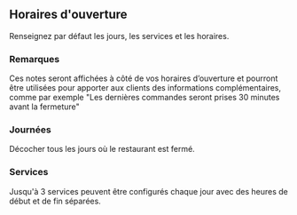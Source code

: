 ## Horaires d'ouverture

Renseignez par défaut les jours, les services et les horaires.

### Remarques

Ces notes seront affichées à côté de vos horaires d’ouverture et pourront 
être utilisées pour apporter aux clients 
des informations complémentaires, comme par exemple "Les dernières
commandes seront prises 30 minutes avant la fermeture"
 
### Journées

Décocher tous les jours où le restaurant est fermé.

### Services

Jusqu'à 3 services peuvent être configurés chaque jour avec des heures de début et de fin séparées.

 

  
  


